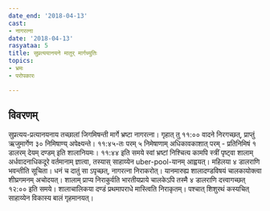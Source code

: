```yaml
---
date_end: '2018-04-13'
cast:
- नागरत्ना
date: '2018-04-13'
rasyataa: 5
title: सुप्रत्ययानयने मातुर् मार्गच्युतिः
topics:
- भ्रमः
- परोपकारः

---
```


## विवरणम्
सुप्रत्यय-प्रत्यानयनाय तच्छालां जिगमिषन्ती मार्गे भ्रष्टा नागरत्ना। गृहात् तु ११:०० वादने निरगच्छत्, प्राप्तुं ऋजुमार्गेण ३० निमिषाण्य् अपेक्ष्यन्ते। ११:४५-तः परम् ५ निमेषाणाम् अधिकावकाशात् परम् - प्रतिनिमिषं १ डालरम् देयम् दण्डम् इति शालानियमः। ११:४४ इति समये स्वां भ्रष्टां निश्चित्य कामपि स्त्रीं पृष्ट्वा शालाम् अर्धवादनाधिकदूरे वर्तमानाम् ज्ञात्वा, तस्यास् साहाय्येन uber-pool-यानम् आह्वयत्। महिलया ४ डालराणि भवन्तीति सूचिता। धनं च दातुं सा ऽपृच्छत्, नागरत्ना निराकरोत्। यानमारुह्य शालादण्डविषयं चालकायोक्त्वा शीघ्रगमनम् अचोदयत्। शालाम् प्राप्य निराकुर्वति भारतीयप्राये चालकेऽपि तस्मै ४ डालराणि दत्त्वागच्छत् १२:०० इति समये। शालाचालिकया दण्डं प्रथमापराधे मास्त्विति निराकृतम्। पश्चात् शिशुरथं कस्यचित् साहाय्येन विकास्य बालं गृहमानयत्।

